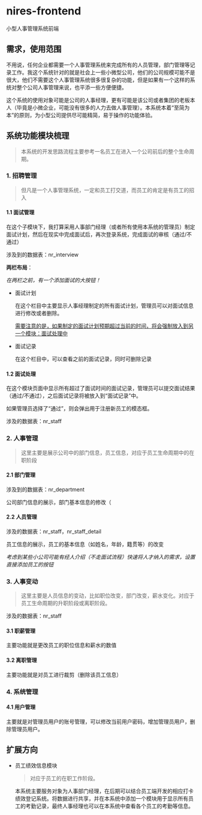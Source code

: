 # nires-frontend

小型人事管理系统前端

## 需求，使用范围

不用说，任何企业都需要一个人事管理系统来完成所有的人员管理，部门管理等记录工作。我这个系统针对的就是社会上一些小微型公司，他们的公司规模可能不是很大，他们不需要这个人事管理系统很多很复杂的功能，但是如果有一个这样的系统对整个公司人事管理来说，也平添一些方便便捷。

这个系统的使用对象可能是公司的人事经理，更有可能是该公司或者集团的老板本人（毕竟是小微企业，可能没有很多的人力去做人事管理）。本系统本着“至简为本”的原则，为小型公司提供尽可能精简，易于操作的功能体验。

## 系统功能模块梳理

> 本系统的开发思路流程主要参考一名员工在进入一个公司前后的整个生命周期。

### 1. 招聘管理

> 但凡是一个人事管理系统，一定和员工打交道，而员工的肯定是有员工的招入

#### 1.1 面试管理

在这个子模块下，我打算采用人事部门经理（或者所有使用本系统的管理员）制定面试计划，然后在现实中完成面试后，再次登录系统，完成面试的审核（通过/不通过）

涉及到的数据表：nr_interview

**两栏布局**：

*在两栏之前，有一个添加面试的大按钮！*

- 面试计划

    在这个栏目中主要显示人事经理制定的所有面试计划，管理员可以对面试信息进行修改或者删除。

    <u>需要注意的是，如果制定的面试计划预期超过当前的时间，将会强制放入到另一个模块：面试处理中</u>

- 面试记录

    在这个栏目中，可以查看之前的面试记录，同时可删除记录

#### 1.2 面试处理

在这个模块页面中显示所有超过了面试时间的面试记录，管理员可以提交面试结果（通过/不通过），之后面试记录将被放入到“面试记录”中。

如果管理员选择了“通过”，则会弹出用于注册新员工的模态框。

涉及的数据表：nr_staff

### 2. 人事管理

> 这里主要是展示公司中的部门信息，员工信息，对应于员工生命周期中的在职阶段

#### 2.1 部门管理

涉及到的数据表：nr_department

公司部门信息的展示，部门基本信息的修改（

#### 2.2 人员管理

涉及的数据表：nr_staff，nr_staff_detail

员工信息的展示，员工的基本信息（如姓名，年龄，籍贯等）的改变

*考虑到某些小公司可能有经人介绍（不走面试流程）快速将人才纳入的需求，设置直接添加员工的按钮*

### 3. 人事变动

> 这里主要是人员信息的变动，比如职位改变，部门改变，薪水变化。对应于员工生命周期的升职阶段或离职阶段。

涉及的数据表：nr_staff

#### 3.1 职薪管理

主要功能就是更改员工的职位信息和薪水的数值

#### 3.2 离职管理

主要功能就是对员工进行裁剪（删除该员工信息）

### 4. 系统管理

#### 4.1 用户管理

主要就是对管理员用户的账号管理，可以修改当前用户密码，增加管理员用户，删除管理员用户。

## 扩展方向

- 员工绩效信息模块

    > 对应于员工的在职工作阶段。

    本系统主要服务对象为人事部门经理，在后期可以结合员工端开发的相应打卡绩效登记系统。将数据进行共享，并在本系统中添加一个模块用于显示所有员工的考勤记录，最终人事经理也可以在本系统中查看各个员工的考勤等信息。